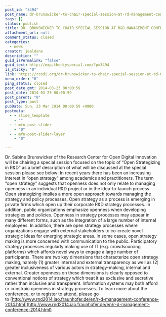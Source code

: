 ```yaml
---
post_id: "3494"
post_name: dr-brunswicker-to-chair-special-session-at-rd-management-conference-2014
tags: []
status: publish
title: DR. BRUNSWICKER TO CHAIR SPECIAL SESSION AT R&D MANAGEMENT CONFERENCE 2014
attachment_url: null
comment_status: closed
categories:
  - news
creator: jealdana
description: ""
guid_isPermalink: "false"
guid_text: http://exp.thediyspecial.com/?p=3494
is_sticky: "0"
link: https://rcodi.org/dr-brunswicker-to-chair-special-session-at-rd-management-conference-2014/
menu_order: "0"
ping_status: closed
post_date_gmt: 2014-03-23 00:00:59
post_date: 2014-03-23 00:00:59
post_parent: "0"
post_type: post
pubDate: Sun, 23 Mar 2014 00:00:59 +0000
postmeta:
  - - slide_template
    - ""
  - - mfn-post-slider
    - "0"
  - - mfn-post-slider-layer
    - "0"

---
```

Dr. Sabine Brunswicker of the Research Center for Open Digital Innovation will be chairing a special session focused on the topic of “Open Strategizing in R&D” as a brief description of what will be discussed at the special session please see below: In recent years there has been an increasing interest in “open strategy” among academics and practitioners. The term “open strategy” suggests that openness does not only relate to managing openness in an individual R&D project or in the idea-to-launch process. Open strategizing implies a more open approach towards managing the strategy and policy processes. Open strategy as a process is emerging in private firms which open up their corporate R&D strategy processes. In addition, public organizations emphasize openness when developing strategies and policies. Openness in strategy processes may appear in many different forms, such as the integration of a large number of internal employees. In addition, there are open strategy processes where organizations engage with external stakeholders to co-create novel strategic ideas for emerging strategic areas. In some cases, open strategy making is more concerned with communication to the public. Participatory strategy processes regularly making use of IT (e.g. crowdsourcing platforms) which affords novel ways to engage a large number of participants. There are two key dimensions that characterize open strategy making, namely (1) greater internal and external transparency as well as (2) greater inclusiveness of various actors in strategy-making, internal and external. Greater openness on these dimensions is clearly opposed to conventional notions of strategy which treat it as exclusive and secretive rather than inclusive and transparent. Information systems may both afford or constrain openness in strategy processes. To learn more about the conference, or to register to attend, please go to [http://www.rnd2014.iao.fraunhofer.de/en/r-d-management-conference-2014.html](http://www.rnd2014.iao.fraunhofer.de/en/r-d-management-conference-2014.html)
